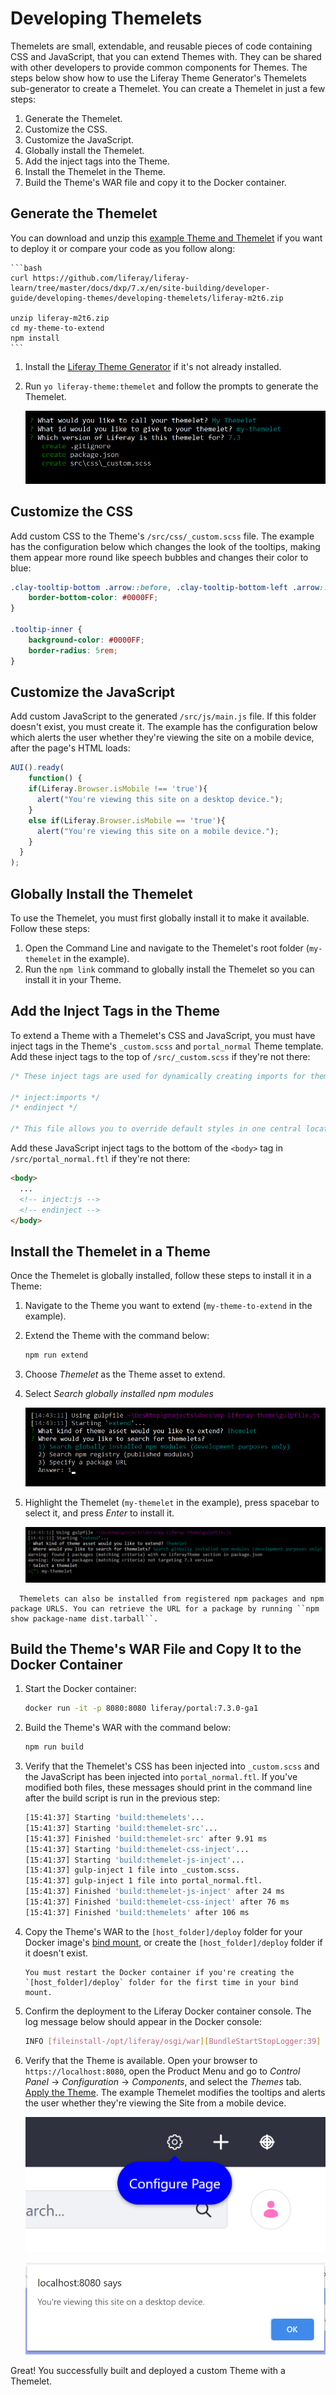 # Developing Themelets

Themelets are small, extendable, and reusable pieces of code containing CSS and JavaScript, that you can extend Themes with. They can be shared with other developers to provide common components for Themes. The steps below show how to use the Liferay Theme Generator's Themelets sub-generator to create a Themelet. You can create a Themelet in just a few steps:

1. Generate the Themelet.
1. Customize the CSS.
1. Customize the JavaScript.
1. Globally install the Themelet.
1. Add the inject tags into the Theme.
1. Install the Themelet in the Theme.
1. Build the Theme's WAR file and copy it to the Docker container.

## Generate the Themelet

You can download and unzip this [example Theme and Themelet](https://github.com/liferay/liferay-learn/tree/master/docs/dxp/7.x/en/site-building/developer-guide/developing-themes/developing-themelets/liferay-m2t6.zip) if you want to deploy it or compare your code as you follow along:

    ```bash
    curl https://github.com/liferay/liferay-learn/tree/master/docs/dxp/7.x/en/site-building/developer-guide/developing-themes/developing-themelets/liferay-m2t6.zip
    
    unzip liferay-m2t6.zip
    cd my-theme-to-extend
    npm install
    ```

1. Install the [Liferay Theme Generator](./installing-the-liferay-theme-generator.md) if it's not already installed. 
1. Run `yo liferay-theme:themelet` and follow the prompts to generate the Themelet.

    ![Themelets can add new functionality.](./developing-themelets/images/01.png)

## Customize the CSS

Add custom CSS to the Theme's `/src/css/_custom.scss` file. The example has the configuration below which changes the look of the tooltips, making them appear more round like speech bubbles and changes their color to blue:

```scss
.clay-tooltip-bottom .arrow::before, .clay-tooltip-bottom-left .arrow::before, .clay-tooltip-bottom-right .arrow::before {
    border-bottom-color: #0000FF;
}

.tooltip-inner {
    background-color: #0000FF;
    border-radius: 5rem;
}
```

## Customize the JavaScript

Add custom JavaScript to the generated `/src/js/main.js` file. If this folder doesn't exist, you must create it. The example has the configuration below which alerts the user whether they're viewing the site on a mobile device, after the page's HTML loads:

```javascript
AUI().ready(
	function() {
    if(Liferay.Browser.isMobile !== 'true'){
      alert("You're viewing this site on a desktop device.");
    }
    else if(Liferay.Browser.isMobile == 'true'){
      alert("You're viewing this site on a mobile device.");
    }
  }
);
```

## Globally Install the Themelet

To use the Themelet, you must first globally install it to make it available. Follow these steps:

1. Open the Command Line and navigate to the Themelet's root folder (`my-themelet` in the example).
1. Run the `npm link` command to globally install the Themelet so you can install it in your Theme.

## Add the Inject Tags in the Theme

To extend a Theme with a Themelet's CSS and JavaScript, you must have inject tags in the Theme's `_custom.scss` and `portal_normal` Theme template. Add these inject tags to the top of `/src/_custom.scss` if they're not there:

```scss
/* These inject tags are used for dynamically creating imports for themelet styles, you can place them where ever you like in this file. */

/* inject:imports */
/* endinject */

/* This file allows you to override default styles in one central location for easier upgrade and maintenance. */
```

Add these JavaScript inject tags to the bottom of the `<body>` tag in `/src/portal_normal.ftl` if they're not there:

```html
<body>
  ...
  <!-- inject:js -->
  <!-- endinject -->
</body>
```

## Install the Themelet in a Theme

Once the Themelet is globally installed, follow these steps to install it in a Theme:

1. Navigate to the Theme you want to extend (`my-theme-to-extend` in the example).
1. Extend the Theme with the command below:

    ```bash
    npm run extend
    ```

1. Choose *Themelet* as the Theme asset to extend.
1. Select *Search globally installed npm modules*

    ![You can extend your Theme using globally installed npm modules or published npm modules.](./developing-themelets/images/02.png)

1. Highlight the Themelet (`my-themelet` in the example), press spacebar to select it, and press *Enter* to install it.

    ![You can install Themelets in multiple Themes, so you can reuse code.](./developing-themelets/images/03.png)
    
```note::
  Themelets can also be installed from registered npm packages and npm package URLS. You can retrieve the URL for a package by running ``npm show package-name dist.tarball``.
```

## Build the Theme's WAR File and Copy It to the Docker Container

1. Start the Docker container:

    ```bash
    docker run -it -p 8080:8080 liferay/portal:7.3.0-ga1
    ```

1. Build the Theme's WAR with the command below:

    ```bash
    npm run build
    ```

1. Verify that the Themelet's CSS has been injected into `_custom.scss` and the JavaScript has been injected into `portal_normal.ftl`. If you've modified both files, these messages should print in the command line after the build script is run in the previous step:

    ```bash
    [15:41:37] Starting 'build:themelets'...
    [15:41:37] Starting 'build:themelet-src'...
    [15:41:37] Finished 'build:themelet-src' after 9.91 ms
    [15:41:37] Starting 'build:themelet-css-inject'...
    [15:41:37] Starting 'build:themelet-js-inject'...
    [15:41:37] gulp-inject 1 file into _custom.scss.
    [15:41:37] gulp-inject 1 file into portal_normal.ftl.
    [15:41:37] Finished 'build:themelet-js-inject' after 24 ms
    [15:41:37] Finished 'build:themelet-css-inject' after 76 ms
    [15:41:37] Finished 'build:themelets' after 106 ms
    ```

1. Copy the Theme's WAR to the `[host_folder]/deploy` folder for your Docker image's [bind mount](TODO), or create the `[host_folder]/deploy` folder if it doesn't exist.

    ```note::
    You must restart the Docker container if you're creating the `[host_folder]/deploy` folder for the first time in your bind mount.
    ```

1. Confirm the deployment to the Liferay Docker container console. The log message below should appear in the Docker console:

    ```bash
    INFO [fileinstall-/opt/liferay/osgi/war][BundleStartStopLogger:39] STARTED my-theme-to-extend_theme_1.0.0 [1114]
    ```

1. Verify that the Theme is available. Open your browser to `https://localhost:8080`, open the Product Menu and go to *Control Panel* &rarr; *Configuration* &rarr; *Components*, and select the *Themes* tab. [Apply the Theme](TODO:applying-themes). The example Themelet modifies the tooltips and alerts the user whether they're viewing the Site from a mobile device.

    ![Themelets can customize the CSS.](./developing-themelets/images/04.png)

    ![Themelets can customize the JavaScript.](./developing-themelets/images/05.png)

Great! You successfully built and deployed a custom Theme with a Themelet.